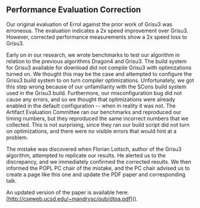 ## Performance Evaluation Correction

Our original evaluation of Errol against the prior work of Grisu3 was
erroneous. The evaluation indicates a 2x speed improvement over Grisu3.
However, corrected performance measurements show a 2x speed loss to Grisu3.

Early on in our research, we wrote benchmarks to test our algorithm in
relation to the previous algorithms Dragon4 and Grisu3. The build system for
Grisu3 available for download did not compile Grisu3 with optimizations turned
on. We thought this may be the case and attempted to configure the Grisu3
build system to on turn compiler optimizations. Unfortunately, we got this
step wrong because of our unfamiliarity with the SCons build system used in
the Grisu3 build. Furthermore, our misconfiguration bug did not cause any
errors, and so we thought that optimizations were already enabled in the
default configuration -- when in reality it was not. The Artifact Evaluation
Committee ran our benchmarks and reproduced our timing numbers, but they
reproduced the same incorrect numbers that we collected. This is not
surprising, since they ran our build script did not turn on optimizations, and
there were no visible errors that would hint at a problem.

The mistake was discovered when Florian Loitsch, author of the Grisu3
algorithm, attempted to replicate our results. He alerted us to the
discrepancy, and we immediately confirmed the corrected results. We then
informed the POPL PC chair of the mistake, and the PC chair advised us to
create a page like this one and update the PDF paper and corresponding talk.

An updated version of the paper is available here:
[http://cseweb.ucsd.edu/~mandrysc/pub/dtoa.pdf]().
